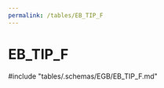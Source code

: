 ```yaml
---
permalink: /tables/EB_TIP_F
---
```

# EB_TIP_F

<!-- ATTENTION : Ne pas supprimer ou modifier la ligne ci-dessous -->
#include "tables/.schemas/EGB/EB_TIP_F.md"
<!-- ATTENTION : Ne pas supprimer ou modifier la ligne ci-dessus -->
